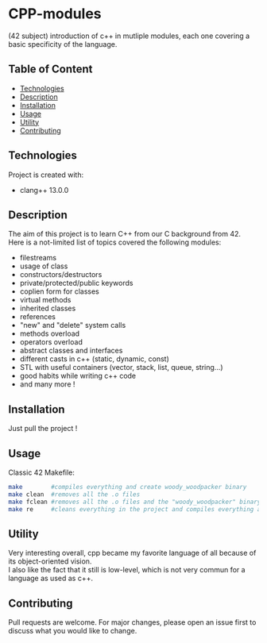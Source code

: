 # CPP-modules
(42 subject) introduction of c++ in mutliple modules, each one covering a basic specificity of the language.

## Table of Content

* [Technologies](#technologies)
* [Description](#description)
* [Installation](#installation)
* [Usage](#usage)
* [Utility](#utility)
* [Contributing](#contributing)

## Technologies

Project is created with:
* clang++ 13.0.0

## Description

The aim of this project is to learn C++ from our C background from 42.\
Here is a not-limited list of topics covered the following modules:
* filestreams
* usage of class
* constructors/destructors
* private/protected/public keywords
* coplien form for classes
* virtual methods
* inherited classes
* references
* "new" and "delete" system calls
* methods overload
* operators overload
* abstract classes and interfaces
* different casts in c++ (static, dynamic, const)
* STL with useful containers (vector, stack, list, queue, string...)
* good habits while writing c++ code
* and many more !

## Installation

Just pull the project !

## Usage

Classic 42 Makefile:
````sh
make		#compiles everything and create woody_woodpacker binary
make clean	#removes all the .o files
make fclean	#removes all the .o files and the "woody_woodpacker" binary
make re		#cleans everything in the project and compiles everything again
````

## Utility

Very interesting overall, cpp became my favorite language of all because of its object-oriented vision.\
I also like the fact that it still is low-level, which is not very commun for a language as used as c++.

## Contributing

Pull requests are welcome. For major changes, please open an issue first to discuss what you would like to change.
